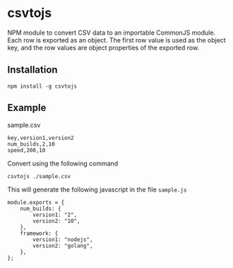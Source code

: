 # csvtojs
NPM module to convert CSV data to an importable CommonJS module. Each row is exported as an object.
The first row value is used as the object key, and the row values are object properties of the
exported row.


## Installation
```
npm install -g csvtojs
```

## Example
sample.csv
```
key,version1,version2
num_builds,2,10
speed,200,10
```
Convert using the following command
```
csvtojs ./sample.csv
```
This will generate the following javascript in the file `sample.js`
```
module.exports = {
	num_builds: {
		version1: "2",
		version2: "10",
	},
	framework: {
		version1: "nodejs",
		version2: "golang",
	},
};
```


